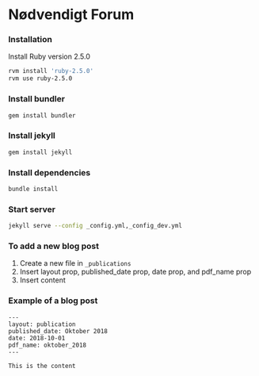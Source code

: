 # Nødvendigt Forum

### Installation
Install Ruby version 2.5.0
```bash
rvm install 'ruby-2.5.0'
rvm use ruby-2.5.0
```

### Install bundler
```bash
gem install bundler
```

### Install jekyll
```bash
gem install jekyll
```

### Install dependencies
```bash
bundle install
```

### Start server
```bash
jekyll serve --config _config.yml,_config_dev.yml
```

### To add a new blog post
1. Create a new file in `_publications`
2. Insert layout prop, published_date prop, date prop, and pdf_name prop
3. Insert content

### Example of a blog post
```
---
layout: publication
published_date: Oktober 2018
date: 2018-10-01
pdf_name: oktober_2018
---

This is the content
```
